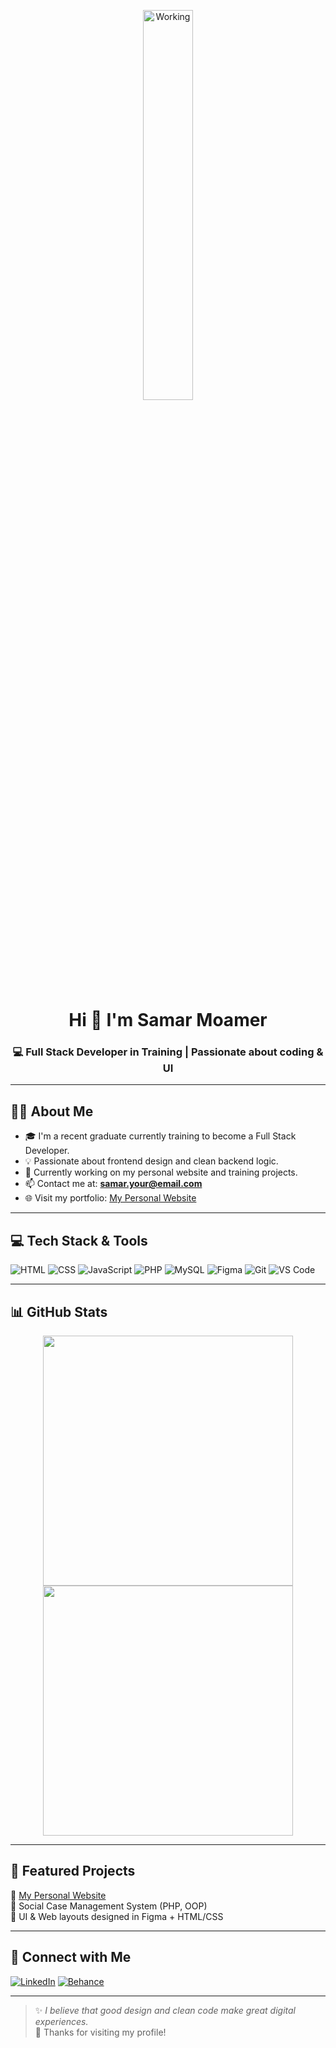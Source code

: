 <div align="center" width="50">

<img src="https://media.giphy.com/media/L1R1tvI9svkIWwpVYr/giphy.gif" alt="Working" width="40%" /><br>


<h1 align="center">Hi 👋 I'm Samar Moamer</h1>
<h3 align="center">💻 Full Stack Developer in Training | Passionate about coding & UI</h3>

</div>

---

## 👩‍💻 About Me

- 🎓 I'm a recent graduate currently training to become a Full Stack Developer.
- 💡 Passionate about frontend design and clean backend logic.
- 🌱 Currently working on my personal website and training projects.
- 📫 Contact me at: **samar.your@email.com**
- 🌐 Visit my portfolio: [My Personal Website](https://s3mar2003.github.io/my-personal-website)

---

## 💻 Tech Stack & Tools

![HTML](https://img.shields.io/badge/HTML5-E34F26?style=flat&logo=html5&logoColor=white)
![CSS](https://img.shields.io/badge/CSS3-1572B6?style=flat&logo=css3&logoColor=white)
![JavaScript](https://img.shields.io/badge/JavaScript-yellow?style=flat&logo=javascript&logoColor=black)
![PHP](https://img.shields.io/badge/PHP-777BB4?style=flat&logo=php&logoColor=white)
![MySQL](https://img.shields.io/badge/MySQL-4479A1?style=flat&logo=mysql&logoColor=white)
![Figma](https://img.shields.io/badge/Figma-F24E1E?style=flat&logo=figma&logoColor=white)
![Git](https://img.shields.io/badge/Git-E44C30?style=flat&logo=git&logoColor=white)
![VS Code](https://img.shields.io/badge/VS%20Code-0078D4?style=flat&logo=visual-studio-code&logoColor=white)

---

## 📊 GitHub Stats

<p align="center">
  <img src="https://github-readme-stats.vercel.app/api?username=s3mar2003&show_icons=true&theme=radical" width="400">
  <img src="https://github-readme-stats.vercel.app/api/top-langs/?username=s3mar2003&layout=compact&theme=radical" width="400">
</p>

---

## 🧠 Featured Projects

🌟 [My Personal Website](https://s3mar2003.github.io/my-personal-website)  
🌟 Social Case Management System (PHP, OOP)  
🌟 UI & Web layouts designed in Figma + HTML/CSS

---

## 🔗 Connect with Me

[![LinkedIn](https://img.shields.io/badge/LinkedIn-0A66C2?style=flat&logo=linkedin&logoColor=white)](https://www.linkedin.com/in/yourprofile)
[![Behance](https://img.shields.io/badge/Behance-0057ff?style=flat&logo=behance&logoColor=white)](https://www.behance.net/yourprofile)

---

> ✨ *I believe that good design and clean code make great digital experiences.*  
> 🙌 Thanks for visiting my profile!
